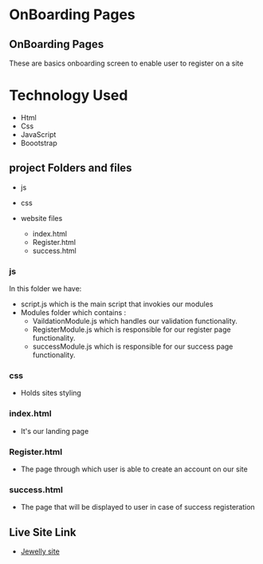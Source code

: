 # OnBoarding Pages

## OnBoarding Pages

These are basics onboarding screen to enable user to register on a site

# Technology Used

- Html
- Css
- JavaScript
- Boootstrap

## project Folders and files

- js
- css
- website files

  - index.html
  - Register.html
  - success.html

### js

In this folder we have:

- script.js which is the main script that invokies our modules
- Modules folder which contains :
  - VaildationModule.js which handles our validation functionality.
  - RegisterModule.js which is responsible for our register page functionality.
  - successModule.js which is responsible for our success page functionality.

### css

- Holds sites styling

### index.html

- It's our landing page

### Register.html

- The page through which user is able to create an account on our site

### success.html

- The page that will be displayed to user in case of success registeration

## Live Site Link

- [Jewelly site](https://shaimaaakamal.github.io/task/)
